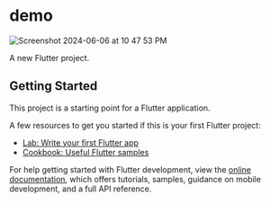 # demo
![Screenshot 2024-06-06 at 10 47 53 PM](https://github.com/manav-888/first-app-demo/assets/28830098/fb0a0b62-9558-4ddb-88ee-c9ac839c11f2)

A new Flutter project.

## Getting Started

This project is a starting point for a Flutter application.

A few resources to get you started if this is your first Flutter project:

- [Lab: Write your first Flutter app](https://docs.flutter.dev/get-started/codelab)
- [Cookbook: Useful Flutter samples](https://docs.flutter.dev/cookbook)

For help getting started with Flutter development, view the
[online documentation](https://docs.flutter.dev/), which offers tutorials,
samples, guidance on mobile development, and a full API reference.
